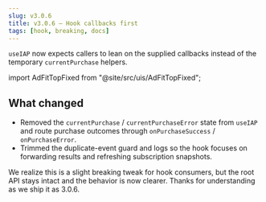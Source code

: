 ```yaml
---
slug: v3.0.6
title: v3.0.6 — Hook callbacks first
tags: [hook, breaking, docs]
---
```


`useIAP` now expects callers to lean on the supplied callbacks instead of the temporary `currentPurchase` helpers.

<!-- truncate -->

import AdFitTopFixed from "@site/src/uis/AdFitTopFixed";

<AdFitTopFixed />

## What changed

- Removed the `currentPurchase` / `currentPurchaseError` state from `useIAP` and route purchase outcomes through `onPurchaseSuccess` / `onPurchaseError`.
- Trimmed the duplicate-event guard and logs so the hook focuses on forwarding results and refreshing subscription snapshots.

We realize this is a slight breaking tweak for hook consumers, but the root API stays intact and the behavior is now clearer. Thanks for understanding as we ship it as 3.0.6.
